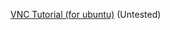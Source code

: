 [VNC Tutorial (for ubuntu)](https://www.digitalocean.com/community/tutorials/how-to-install-and-configure-vnc-on-ubuntu-20-04) (Untested)
